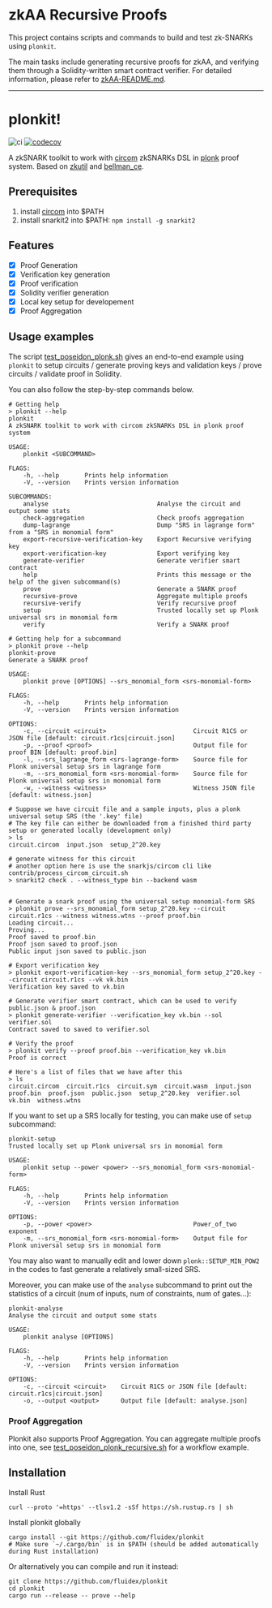 # zkAA Recursive Proofs

This project contains scripts and commands to build and test zk-SNARKs using `plonkit`.

The main tasks include generating recursive proofs for zkAA, and verifying them through a Solidity-written smart contract verifier.
For detailed information, please refer to [zkAA-README.md](./README_ZKAA.md).

---

# plonkit!
![ci](https://github.com/fluidex/plonkit/actions/workflows/unit-test.yaml/badge.svg)
[![codecov](https://codecov.io/gh/fluidex/plonkit/branch/master/graph/badge.svg?token=2GVjdWgRZC)](https://codecov.io/gh/fluidex/plonkit)

A zkSNARK toolkit to work with [circom](https://github.com/iden3/circom) zkSNARKs DSL in [plonk](https://eprint.iacr.org/2019/953) proof system. Based on [zkutil](https://github.com/poma/zkutil) and [bellman_ce](https://github.com/matter-labs/bellman).

## Prerequisites

1. install [circom](https://docs.circom.io/getting-started/installation/) into $PATH
2. install snarkit2 into $PATH: `npm install -g snarkit2`

## Features

 + [x] Proof Generation
 + [x] Verification key generation
 + [x] Proof verification
 + [x] Solidity verifier generation
 + [x] Local key setup for developement
 + [x] Proof Aggregation

## Usage examples

The script [test_poseidon_plonk.sh](./test/test_poseidon_plonk.sh) gives an end-to-end example using `plonkit` to setup circuits / generate proving keys and validation keys / prove circuits / validate proof in Solidity.

You can also follow the step-by-step commands below.

```shell script
# Getting help
> plonkit --help
plonkit 
A zkSNARK toolkit to work with circom zkSNARKs DSL in plonk proof system

USAGE:
    plonkit <SUBCOMMAND>

FLAGS:
    -h, --help       Prints help information
    -V, --version    Prints version information

SUBCOMMANDS:
    analyse                              Analyse the circuit and output some stats
    check-aggregation                    Check proofs aggregation
    dump-lagrange                        Dump "SRS in lagrange form" from a "SRS in monomial form"
    export-recursive-verification-key    Export Recursive verifying key
    export-verification-key              Export verifying key
    generate-verifier                    Generate verifier smart contract
    help                                 Prints this message or the help of the given subcommand(s)
    prove                                Generate a SNARK proof
    recursive-prove                      Aggregate multiple proofs
    recursive-verify                     Verify recursive proof
    setup                                Trusted locally set up Plonk universal srs in monomial form
    verify                               Verify a SNARK proof

# Getting help for a subcommand
> plonkit prove --help
plonkit-prove 
Generate a SNARK proof

USAGE:
    plonkit prove [OPTIONS] --srs_monomial_form <srs-monomial-form>

FLAGS:
    -h, --help       Prints help information
    -V, --version    Prints version information

OPTIONS:
    -c, --circuit <circuit>                        Circuit R1CS or JSON file [default: circuit.r1cs|circuit.json]
    -p, --proof <proof>                            Output file for proof BIN [default: proof.bin]
    -l, --srs_lagrange_form <srs-lagrange-form>    Source file for Plonk universal setup srs in lagrange form
    -m, --srs_monomial_form <srs-monomial-form>    Source file for Plonk universal setup srs in monomial form
    -w, --witness <witness>                        Witness JSON file [default: witness.json]

# Suppose we have circuit file and a sample inputs, plus a plonk universal setup SRS (the '.key' file)
# The key file can either be downloaded from a finished third party setup or generated locally (development only)
> ls
circuit.circom  input.json  setup_2^20.key

# generate witness for this circuit
# another option here is use the snarkjs/circom cli like contrib/process_circom_circuit.sh
> snarkit2 check . --witness_type bin --backend wasm


# Generate a snark proof using the universal setup monomial-form SRS
> plonkit prove --srs_monomial_form setup_2^20.key --circuit circuit.r1cs --witness witness.wtns --proof proof.bin
Loading circuit...
Proving...
Proof saved to proof.bin
Proof json saved to proof.json
Public input json saved to public.json

# Export verification key
> plonkit export-verification-key --srs_monomial_form setup_2^20.key --circuit circuit.r1cs --vk vk.bin
Verification key saved to vk.bin

# Generate verifier smart contract, which can be used to verify public.json & proof.json
> plonkit generate-verifier --verification_key vk.bin --sol verifier.sol
Contract saved to saved to verifier.sol

# Verify the proof
> plonkit verify --proof proof.bin --verification_key vk.bin
Proof is correct

# Here's a list of files that we have after this
> ls
circuit.circom  circuit.r1cs  circuit.sym  circuit.wasm  input.json  proof.bin  proof.json  public.json  setup_2^20.key  verifier.sol  vk.bin  witness.wtns
```

If you want to set up a SRS locally for testing, you can make use of `setup` subcommand:

```
plonkit-setup 
Trusted locally set up Plonk universal srs in monomial form

USAGE:
    plonkit setup --power <power> --srs_monomial_form <srs-monomial-form>

FLAGS:
    -h, --help       Prints help information
    -V, --version    Prints version information

OPTIONS:
    -p, --power <power>                            Power_of_two exponent
    -m, --srs_monomial_form <srs-monomial-form>    Output file for Plonk universal setup srs in monomial form
```

You may also want to manually edit and lower down `plonk::SETUP_MIN_POW2` in the codes to fast generate a relatively small-sized SRS.

Moreover, you can make use of the `analyse` subcommand to print out the statistics of a circuit (num of inputs, num of constraints, num of gates...):
```
plonkit-analyse 
Analyse the circuit and output some stats

USAGE:
    plonkit analyse [OPTIONS]

FLAGS:
    -h, --help       Prints help information
    -V, --version    Prints version information

OPTIONS:
    -c, --circuit <circuit>    Circuit R1CS or JSON file [default: circuit.r1cs|circuit.json]
    -o, --output <output>      Output file [default: analyse.json]
```

### Proof Aggregation
Plonkit also supports Proof Aggregation. You can aggregate multiple proofs into one, see [test_poseidon_plonk_recursive.sh](./test/test_poseidon_plonk_recursive.sh) for a workflow example.

## Installation

Install Rust

```shell script
curl --proto '=https' --tlsv1.2 -sSf https://sh.rustup.rs | sh
```

Install plonkit globally

```shell script
cargo install --git https://github.com/fluidex/plonkit
# Make sure `~/.cargo/bin` is in $PATH (should be added automatically during Rust installation)
```

Or alternatively you can compile and run it instead:

```shell script
git clone https://github.com/fluidex/plonkit
cd plonkit
cargo run --release -- prove --help
```
